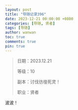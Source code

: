 ```yaml
---
layout: post
title: "导随记录396"
date: 2023-12-21 00:00:00 +0800
categories: [导随, 贤者]
tags: [导随]
author: wanwan
toc: true
comments: true
pin: true
---
```

> 日期：2023.12.21
>
> 等级：10
>
> 副本：讨伐彷徨死灵！
>
> 职业：贤者

波波！